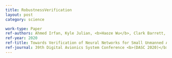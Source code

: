 ```yaml
---
title: RobustnessVerification
layout: post
category: science

work-type: Paper
ref-authors: Ahmed Irfan, Kyle Julian, <b>Haoze Wu</b>, Clark Barrett, Mykel J. Kochenderfer, Baoluo Meng, and James Lopez
ref-year: 2020
ref-title: Towards Verification of Neural Networks for Small Unmanned Aircraft Collision Avoidance
ref-journal: 39th Digital Avionics System Conference <b>(DASC 2020)</b>
---
```

